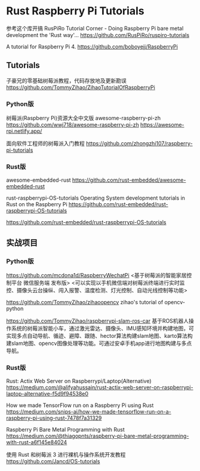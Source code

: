# Rust Raspberry Pi Tutorials

参考这个库开搞
RusPiRo Tutorial Corner - Doing Raspberry Pi bare metal development the 'Rust way'...
<https://github.com/RusPiRo/ruspiro-tutorials>

A tutorial for Raspberry Pi 4.
https://github.com/boboyejj/RaspberryPi

## Tutorials
子豪兄的零基础树莓派教程，代码存放地及更新勘误
https://github.com/TommyZihao/ZihaoTutorialOfRaspberryPi

### Python版
树莓派(Raspberry Pi)资源大全中文版
awesome-raspberry-pi-zh <https://github.com/wwj718/awesome-raspberry-pi-zh>
https://awesome-rpi.netlify.app/

面向软件工程师的树莓派入门教程 
<https://github.com/zhongzhi107/raspberry-pi-tutorials>  


### Rust版
awesome-embedded-rust
<https://github.com/rust-embedded/awesome-embedded-rust>  

rust-raspberrypi-OS-tutorials
Operating System development tutorials in Rust on the Raspberry Pi <https://github.com/rust-embedded/rust-raspberrypi-OS-tutorials>
<Learn to write an embedded OS in Rust >


https://github.com/rust-embedded/rust-raspberrypi-OS-tutorials


## 实战项目

### Python版

https://github.com/mcdona1d/RaspberryWechatPi
<基于树莓派的智能家居控制平台 微信服务端 发布版>
<可以实现以手机微信端对树莓派终端进行实时监控、摄像头云台操纵、闯入报警、温度检测、灯光控制、自动光线控制等功能>


https://github.com/TommyZihao/zihaoopencv
zihao's tutorial of opencv-python


https://github.com/TommyZihao/raspberrypi-slam-ros-car
基于ROS机器人操作系统的树莓派智能小车，通过激光雷达、摄像头、IMU感知环境并构建地图，可实现多点自动导航、循迹、避障、跟随、hector算法构建slam地图、karto算法构建slam地图、opencv图像处理等功能。可通过安卓手机app进行地图构建与多点导航。



### Rust版
Rust: Actix Web Server on Raspberrypi/Laptop(Alternative)
https://medium.com/@alifyahussain/rust-actix-web-server-on-raspberrypi-laptop-alternative-f5d9f94538e0

How we made TensorFlow run on a Raspberry Pi using Rust
https://medium.com/snips-ai/how-we-made-tensorflow-run-on-a-raspberry-pi-using-rust-7478f7a31329

Raspberry Pi Bare Metal Programming with Rust
https://medium.com/@thiagopnts/raspberry-pi-bare-metal-programming-with-rust-a6f145e84024


使用 Rust 和树莓派 3 进行裸机与操作系统开发教程
https://github.com/Jancd/OS-tutorials

